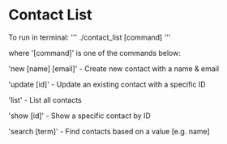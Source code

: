 Contact List 
============

To run in terminal: 
'''
./contact_list [command]
'''

where '[command]' is one of the commands below:

'new [name] [email]' - Create new contact with a name & email

'update [id]' - Update an existing contact with a specific ID

'list' - List all contacts

'show [id]' - Show a specific contact by ID

'search [term]' - Find contacts based on a value [e.g. name]
